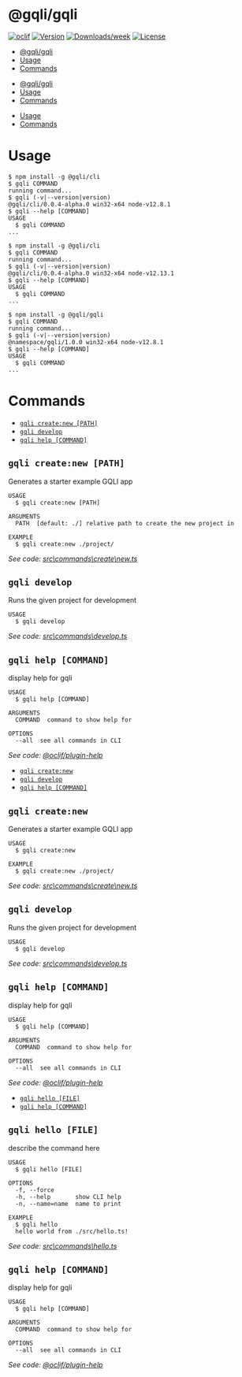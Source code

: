 # @gqli/gqli

[![oclif](https://img.shields.io/badge/cli-oclif-brightgreen.svg)](https://oclif.io)
[![Version](https://img.shields.io/npm/v/@namespace/gqli.svg)](https://npmjs.org/package/@namespace/gqli)
[![Downloads/week](https://img.shields.io/npm/dw/@namespace/gqli.svg)](https://npmjs.org/package/@namespace/gqli)
[![License](https://img.shields.io/npm/l/@namespace/gqli.svg)](https://github.com/Landuck/gqli/blob/master/package.json)

<!-- toc -->
* [@gqli/gqli](#gqligqli)
* [Usage](#usage)
* [Commands](#commands)
<!-- tocstop -->
* [@gqli/gqli](#gqligqli)
* [Usage](#usage)
* [Commands](#commands)
<!-- tocstop -->

- [Usage](#usage)
- [Commands](#commands)
  <!-- tocstop -->

# Usage

<!-- usage -->
```sh-session
$ npm install -g @gqli/cli
$ gqli COMMAND
running command...
$ gqli (-v|--version|version)
@gqli/cli/0.0.4-alpha.0 win32-x64 node-v12.8.1
$ gqli --help [COMMAND]
USAGE
  $ gqli COMMAND
...
```
<!-- usagestop -->
```sh-session
$ npm install -g @gqli/cli
$ gqli COMMAND
running command...
$ gqli (-v|--version|version)
@gqli/cli/0.0.4-alpha.0 win32-x64 node-v12.13.1
$ gqli --help [COMMAND]
USAGE
  $ gqli COMMAND
...
```
<!-- usagestop -->

```sh-session
$ npm install -g @gqli/gqli
$ gqli COMMAND
running command...
$ gqli (-v|--version|version)
@namespace/gqli/1.0.0 win32-x64 node-v12.8.1
$ gqli --help [COMMAND]
USAGE
  $ gqli COMMAND
...
```

<!-- usagestop -->

# Commands

<!-- commands -->
* [`gqli create:new [PATH]`](#gqli-createnew-path)
* [`gqli develop`](#gqli-develop)
* [`gqli help [COMMAND]`](#gqli-help-command)

## `gqli create:new [PATH]`

Generates a starter example GQLI app

```
USAGE
  $ gqli create:new [PATH]

ARGUMENTS
  PATH  [default: ./] relative path to create the new project in

EXAMPLE
  $ gqli create:new ./project/
```

_See code: [src\commands\create\new.ts](https://github.com/Tyler-Churchill/gqli/blob/v0.0.4-alpha.0/src\commands\create\new.ts)_

## `gqli develop`

Runs the given project for development

```
USAGE
  $ gqli develop
```

_See code: [src\commands\develop.ts](https://github.com/Tyler-Churchill/gqli/blob/v0.0.4-alpha.0/src\commands\develop.ts)_

## `gqli help [COMMAND]`

display help for gqli

```
USAGE
  $ gqli help [COMMAND]

ARGUMENTS
  COMMAND  command to show help for

OPTIONS
  --all  see all commands in CLI
```

_See code: [@oclif/plugin-help](https://github.com/oclif/plugin-help/blob/v2.2.3/src\commands\help.ts)_
<!-- commandsstop -->
* [`gqli create:new`](#gqli-createnew)
* [`gqli develop`](#gqli-develop)
* [`gqli help [COMMAND]`](#gqli-help-command)

## `gqli create:new`

Generates a starter example GQLI app

```
USAGE
  $ gqli create:new

EXAMPLE
  $ gqli create:new ./project/
```

_See code: [src\commands\create\new.ts](https://github.com/Landuck/gqli/blob/v0.0.4-alpha.0/src\commands\create\new.ts)_

## `gqli develop`

Runs the given project for development

```
USAGE
  $ gqli develop
```

_See code: [src\commands\develop.ts](https://github.com/Landuck/gqli/blob/v0.0.4-alpha.0/src\commands\develop.ts)_

## `gqli help [COMMAND]`

display help for gqli

```
USAGE
  $ gqli help [COMMAND]

ARGUMENTS
  COMMAND  command to show help for

OPTIONS
  --all  see all commands in CLI
```

_See code: [@oclif/plugin-help](https://github.com/oclif/plugin-help/blob/v2.2.3/src\commands\help.ts)_
<!-- commandsstop -->

- [`gqli hello [FILE]`](#gqli-hello-file)
- [`gqli help [COMMAND]`](#gqli-help-command)

## `gqli hello [FILE]`

describe the command here

```
USAGE
  $ gqli hello [FILE]

OPTIONS
  -f, --force
  -h, --help       show CLI help
  -n, --name=name  name to print

EXAMPLE
  $ gqli hello
  hello world from ./src/hello.ts!
```

_See code: [src\commands\hello.ts](https://github.com/Landuck/gqli/blob/v1.0.0/src\commands\hello.ts)_

## `gqli help [COMMAND]`

display help for gqli

```
USAGE
  $ gqli help [COMMAND]

ARGUMENTS
  COMMAND  command to show help for

OPTIONS
  --all  see all commands in CLI
```

_See code: [@oclif/plugin-help](https://github.com/oclif/plugin-help/blob/v2.2.3/src\commands\help.ts)_

<!-- commandsstop -->
